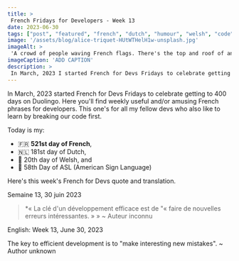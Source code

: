 ```yaml
---
title: >
 French Fridays for Developers - Week 13
date: 2023-06-30
tags: ["post", "featured", "french", "dutch", "humour", "welsh", "code"]
image: '/assets/blog/alice-triquet-HUtWTHelH1w-unsplash.jpg'
imageAlt: >
 'A crowd of people waving French flags. There's the top and roof of an old ornate stone building in the background.'
imageCaption: 'ADD CAPTION'
description: >
 In March, 2023 I started French for Devs Fridays to celebrate getting to 400 days on Duolingo. Here you'll find weekly useful and/or amusing French phrases for developers.  « La clé d'un développement efficace est de "« faire de nouvelles erreurs intéressantes. » » Read the full post for the translation.
---
```

In March, 2023  started French for Devs Fridays to celebrate getting to 400 days on Duolingo. Here you'll find weekly useful and/or amusing French phrases for developers. This one's for all my fellow devs who also like to learn by breaking our code first.

Today is my:
- 🇫🇷 **521st day of French**, 
- 🇳🇱 181st day of Dutch, 
- 🏴󠁧󠁢󠁷󠁬󠁳󠁿 20th day of Welsh,
  and 
- 👋 58th Day of ASL (American Sign Language)

Here's this week's French for Devs quote and translation.

Semaine 13, 30 juin 2023


>*« La clé d'un développement efficace est de "« faire de nouvelles erreurs intéressantes. » »
>~ Auteur inconnu

English:  Week 13, June 30, 2023

The key to efficient development is to "make interesting new mistakes".
~ Author unknown

